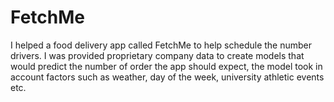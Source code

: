 # FetchMe

I helped a food delivery app called FetchMe to help schedule the number drivers.
I was provided proprietary company data to create models that would predict the number of order the app should expect, the model took in account factors such as weather, day of the week, university athletic events etc. 
